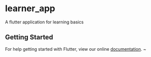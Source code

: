 # learner_app

A flutter application for learning basics

## Getting Started

For help getting started with Flutter, view our online
[documentation](https://flutter.io/).
~
